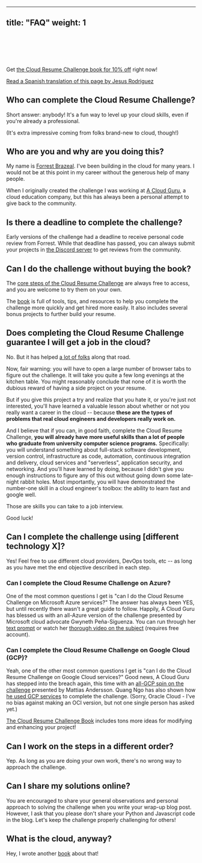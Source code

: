 
---
title: "FAQ"
weight: 1
---

<br>
<br>
<br>
<br>
<br>

<div class="info-msg">
   Get <a href="https://forrestbrazeal.gumroad.com/l/cloud-resume-challenge-book/website-offer">the Cloud Resume Challenge book for 10% off</a> right now!
</div>

[Read a Spanish translation of this page by Jesus Rodriguez](/faq_es)

## Who can complete the Cloud Resume Challenge?

Short answer: anybody! It's a fun way to level up your cloud skills, even if you're already a professional.

(It's extra impressive coming from folks brand-new to cloud, though!)

## Who are you and why are you doing this?

My name is [Forrest Brazeal](https://forrestbrazeal.com). I've been building in the cloud for many years. I would not be at this point in my career without the generous help of many people.

When I originally created the challenge I was working at [A Cloud Guru](https://acloudguru.com), a cloud education company, but this has always been a personal attempt to give back to the community. 

## Is there a deadline to complete the challenge?
Early versions of the challenge had a deadline to receive personal code review from Forrest. While that deadline has passed, you can always submit your projects in [the Discord server](https://discord.gg/2PTwAth) to get reviews from the community.

## Can I do the challenge without buying the book?

The [core steps of the Cloud Resume Challenge](https://cloudresumechallenge.dev/instructions) are always free to access, and you are welcome to try them on your own.

The [book](https://cloudresumechallenge.dev/book) is full of tools, tips, and resources to help you complete the challenge more quickly and get hired more easily. It also includes several bonus projects to further build your resume.

## Does completing the Cloud Resume Challenge guarantee I will get a job in the cloud?

No. But it has helped [a lot of folks](https://cloudresumechallenge.dev/halloffame) along that road.

Now, fair warning: you will have to open a large number of browser tabs to figure out the challenge. It will take you quite a few long evenings at the kitchen table. You might reasonably conclude that none of it is worth the dubious reward of having a side project on your resume.

But if you give this project a try and realize that you hate it, or you're just not interested, you'll have learned a valuable lesson about whether or not you really want a career in the cloud -- because **these are the types of problems that real cloud engineers and developers really work on.**

And I believe that if you can, in good faith, complete the Cloud Resume Challenge, **you will already have more useful skills than a lot of people who graduate from university computer science programs.** Specifically: you will understand something about full-stack software development, version control, infrastructure as code, automation, continuous integration and delivery, cloud services and "serverless", application security, and networking. And you'll have learned by doing, because I didn't give you enough instructions to figure any of this out without going down some late-night rabbit holes. Most importantly, you will have demonstrated the number-one skill in a cloud engineer's toolbox: the ability to learn fast and google well.

Those are skills you can take to a job interview.

Good luck!

## Can I complete the challenge using [different technology X]?

Yes! Feel free to use different cloud providers, DevOps tools, etc -- as long as you have met the end objective described in each step.

### Can I complete the Cloud Resume Challenge on Azure?
One of the most common questions I get is "can I do the Cloud Resume Challenge on Microsoft Azure services?" The answer has always been YES, but until recently there wasn't a great guide to follow. Happily, A Cloud Guru has blessed us with an all-Azure version of the challenge presented by Microsoft cloud advocate Gwyneth Peña-Siguenza. You can run through her [text prompt](https://acloudguru.com/blog/engineering/cloudguruchallenge-your-resume-in-azure) or watch her [thorough video on the subject](https://acloud.guru/series/acg-projects/view/403) (requires free account).

### Can I complete the Cloud Resume Challenge on Google Cloud (GCP)?
Yeah, one of the other most common questions I get is "can I do the Cloud Resume Challenge on Google Cloud services?" Good news, A Cloud Guru has stepped into the breach again, this time with an [all-GCP spin on the challenge](https://acloudguru.com/blog/engineering/cloudguruchallenge-your-resume-on-gcp) presented by Mattias Andersson. Quang Ngo has also shown how [he used GCP services](https://medium.com/@quangngotan95/the-cloud-resume-challenge-with-gcp-d331055b667c) to complete the challenge. (Sorry, Oracle Cloud - I've no bias against making an OCI version, but not one single person has asked yet.) 

[The Cloud Resume Challenge Book](https://forrestbrazeal.gumroad.com/l/cloud-resume-challenge-book) includes tons more ideas for modifying and enhancing your project!

## Can I work on the steps in a different order?

Yep. As long as you are doing your own work, there's no wrong way to approach the challenge.

## Can I share my solutions online?

You are encouraged to share your general observations and personal approach to solving the challenge when you write your wrap-up blog post. However, I ask that you please don't share your Python and Javascript code in the blog. Let's keep the challenge properly challenging for others!

## What is the cloud, anyway?

Hey, I wrote another [book](https://www.amazon.com/Read-Aloud-Cloud-Innocents-Inside/dp/1119677629/) about that!
